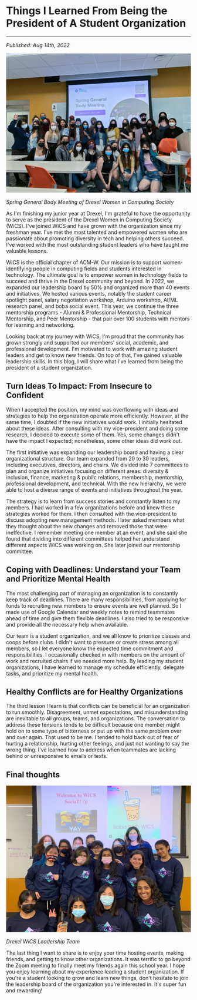 # Things I Learned From Being the President of A Student Organization
---
*Published: Aug 14th, 2022*

![](/assets/blogs/blog5/springGBM.jpg)

*Spring General Body Meeting of Drexel Women in Computing Society*

As I'm finishing my junior year at Drexel, I'm grateful to have the opportunity to serve as the president of the Drexel Women in Computing Society (WiCS). I've joined WiCS and have grown with the organization since my freshman year. I've met the most talented and empowered women who are passionate about promoting diversity in tech and helping others succeed. I've worked with the most outstanding student leaders who have taught me valuable lessons. 

WiCS is the official chapter of ACM-W. Our mission is to support women-identifying people in computing fields and students interested in technology. The ultimate goal is to empower women in technology fields to succeed and thrive in the Drexel community and beyond. In 2022, we expanded our leadership board by 50% and organized more than 40 events and initiatives. We hosted various events, notably the student career spotlight panel, salary negotiation workshop, Arduino workshop, AI/ML research panel, and boba social event. This year, we continue the three mentorship programs - Alumni & Professional Mentorship, Technical Mentorship, and Peer Mentorship - that pair over 100 students with mentors for learning and networking. 

Looking back at my journey with WiCS, I'm proud that the community has grown strongly and supported our members' social, academic, and professional development. I'm motivated to work with amazing student leaders and get to know new friends. On top of that, I've gained valuable leadership skills. In this blog, I will share what I've learned from being the president of a student organization. 

## Turn Ideas To Impact: From Insecure to Confident

When I accepted the position, my mind was overflowing with ideas and strategies to help the organization operate more efficiently. However, at the same time, I doubted if the new initiatives would work. I initially hesitated about these ideas. After consulting with my vice-president and doing some research, I decided to execute some of them. Yes, some changes didn't have the impact I expected; nonetheless, some other ideas did work out. 

The first initiative was expanding our leadership board and having a clear organizational structure. Our team expanded from 20 to 30 leaders, including executives, directors, and chairs. We divided into 7 committees to plan and organize initiatives focusing on different areas: diversity & inclusion, finance, marketing & public relations, membership, mentorship, professional development, and technical. With the new hierarchy, we were able to host a diverse range of events and initiatives throughout the year.  

The strategy is to learn from success stories and constantly listen to my members. I had worked in a few organizations before and knew these strategies worked for them. I then consulted with the vice-president to discuss adopting new management methods. I later asked members what they thought about the new changes and removed those that were ineffective. I remember meeting one member at an event, and she said she found that dividing into different committees helped her understand different aspects WiCS was working on. She later joined our mentorship committee. 

## Coping with Deadlines: Understand your Team and Prioritize Mental Health

The most challenging part of managing an organization is to constantly keep track of deadlines. There are many responsibilities, from applying for funds to recruiting new members to ensure events are well planned. So I made use of Google Calendar and weekly notes to remind teammates ahead of time and give them flexible deadlines. I also tried to be responsive and provide all the necessary help when available. 

Our team is a student organization, and we all know to prioritize classes and coops before clubs. I didn't want to pressure or create stress among all members, so I let everyone know the expected time commitment and responsibilities. I occasionally checked in with members on the amount of work and recruited chairs if we needed more help. By leading my student organizations, I have learned to manage my schedule efficiently, delegate tasks, and prioritize my mental health. 

## Healthy Conflicts are for Healthy Organizations

The third lesson I learn is that conflicts can be beneficial for an organization to run smoothly. Disagreement, unmet expectations, and misunderstanding are inevitable to all groups, teams, and organizations. The conversation to address these tensions tends to be difficult because one member might hold on to some type of bitterness or put up with the same problem over and over again. That used to be me. I tended to hold back out of fear of hurting a relationship, hurting other feelings, and just not wanting to say the wrong thing. I've learned how to address when teammates are lacking behind or unresponsive to emails or texts. 

## Final thoughts

![](/assets/blogs/blog5/officers.jpg)

*Drexel WiCS Leadership Team*

The last thing I want to share is to enjoy your time hosting events, making friends, and getting to know other organizations. It was terrific to go beyond the Zoom meeting to finally meet my friends again this school year. I hope you enjoy learning about my experience leading a student organization. If you're a student looking to grow and learn new things, don't hesitate to join the leadership board of the organization you're interested in. It's super fun and rewarding!

